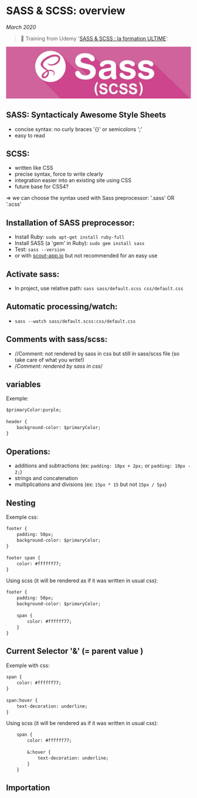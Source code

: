 # SASS & SCSS: overview

*March 2020*

> 🔨 Training from Udemy
'[SASS & SCSS : la formation ULTIME](https://www.udemy.com/course/sass-scss-la-formation-ultime/)'.

![sass logo](readme-img/sass-logo.png)

## SASS: Syntacticaly Awesome Style Sheets

- concise syntax: no curly braces '{}' or semicolons ';'
- easy to read

## SCSS:

- written like CSS
- precise syntax, force to write clearly
- integration easier into an existing site using CSS
- future base for CSS4?

=> we can choose the syntax used with Sass preprocessor: '.sass' OR '.scss'

## Installation of SASS preprocessor:

- Install Ruby: `sudo apt-get install ruby-full`
- Install SASS (a 'gem' in Ruby): `sudo gem install sass`
- Test: `sass --version`
- or with [scout-app.io](scout-app.io) but not recommended for an easy use

## Activate sass:

- In project, use relative path: `sass sass/default.scss css/default.css`

## Automatic processing/watch:

- `sass --watch sass/default.scss:css/default.css`

## Comments with sass/scss:

- //Comment: not rendered by sass in css but still in sass/scss file
(so take care of what you write!)
- /*Comment: rendered by sass in css*/

## variables

Exemple:

```
$primaryColor:purple;

header {
    background-color: $primaryColor;
}

```

## Operations:

- additions and subtractions (ex: `padding: 10px + 2px;` or `padding: 10px - 2;`)
- strings and concatenation
- multiplications and divisions (ex: `15px * 15` but not `15px / 5px`)

## Nesting

Exemple css:

```
footer {
    padding: 50px;
    background-color: $primaryColor;
}

footer span {
    color: #ffffff77;
}
```

Using scss (it will be rendered as if it was written in usual css):

```
footer {
    padding: 50px;
    background-color: $primaryColor;

    span {
        color: #ffffff77;
    }
}
```

## Current Selector '&' (= parent value )

Exemple with  css:

```
span {
    color: #ffffff77;
}

span:hover {
    text-decoration: underline;
}
```

Using scss (it will be rendered as if it was written in usual css):

```
    span {
        color: #ffffff77;

        &:hover {
            text-decoration: underline;
        }
    }
```

## Importation